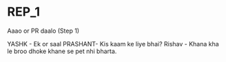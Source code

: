 # REP_1
Aaao or PR daalo (Step 1)


YASHK - Ek or saal
PRASHANT- Kis kaam ke liye bhai?
Rishav - Khana kha le broo dhoke khane se pet nhi bharta.
